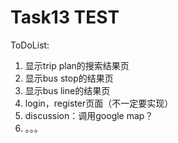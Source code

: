# Task13 TEST

ToDoList:
1. 显示trip plan的搜索结果页
2. 显示bus stop的结果页
3. 显示bus line的结果页
4. login，register页面（不一定要实现）
5. discussion：调用google map？
6. 。。。